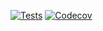 [![Tests](https://github.com/rossmoffat/lconrg/workflows/Tests/badge.svg)](https://github.com/rossmoffat/lconrg/actions?workflow=Tests)
[![Codecov](https://codecov.io/gh/<your-username>/hypermodern-python/branch/master/graph/badge.svg)](https://codecov.io/gh/<your-username>/hypermodern-python)
